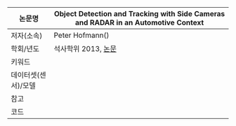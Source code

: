 |논문명 |Object Detection and Tracking with Side Cameras and RADAR in an Automotive Context |
| --- | --- |
| 저자\(소속\) | Peter Hofmann\(\) |
| 학회/년도 | 석사학위 2013, [논문]() |
| 키워드 | |
| 데이터셋(센서)/모델 | |
| 참고 | |
| 코드 | |

<!--stackedit_data:
eyJoaXN0b3J5IjpbLTE5ODYyNDAxNTNdfQ==
-->